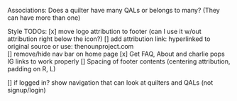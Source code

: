 Associations:
    Does a quilter have many QALs or belongs to many? (They can have more than one)

Style TODOs:
[x] move logo attribution to footer (can I use it w/out attribution right below the icon?) 
[] add attribution link: hyperlinked to original source or use: thenounproject.com  
[] remove/hide nav bar on home page
[x] Get FAQ, About and charlie pops IG links to work properly
[] Spacing of footer contents (centering attribution, padding on R, L)

[] if logged in? show navigation that can look at quilters and QALs (not signup/login)

